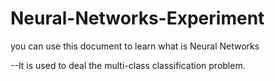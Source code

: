 # Neural-Networks-Experiment
you can use this document to learn what is Neural Networks

--It is used to deal the multi-class classification problem.
